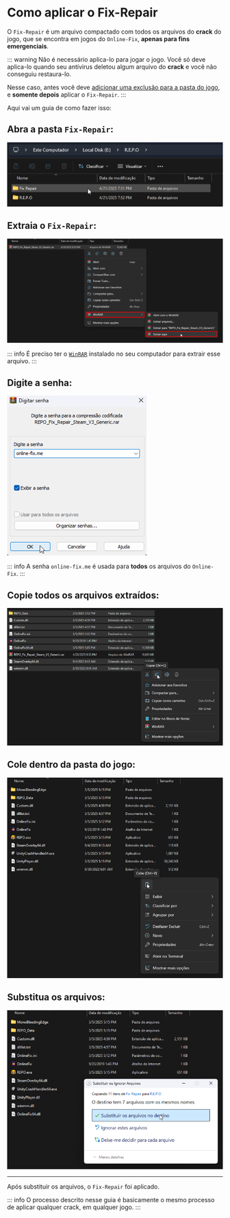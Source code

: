 # Como aplicar o Fix-Repair

O `Fix-Repair` é um arquivo compactado com todos os arquivos do **crack** do jogo, que se encontra em jogos do `Online-Fix`, **apenas para fins emergenciais**.

::: warning Não é necessário aplica-lo para jogar o jogo. Você só deve aplica-lo quando seu antívirus deletou algum arquivo do **crack** e você não conseguiu restaura-lo.

Nesse caso, antes você deve [adicionar uma exclusão para a pasta do jogo](/add-exclusion.md), e **somente depois** aplicar o `Fix-Repair`.
:::


Aqui vai um guia de como fazer isso:

## Abra a pasta `Fix-Repair`:

![Pasta Fix-Repair](/assets/guias/navegar-fix-repair.png)

## Extraia o `Fix-Repair`:

![Extrair Fix-Repair](/assets/guias/extrair-fix-repair.png)

::: info É preciso ter o [`WinRAR`](https://www.win-rar.com/fileadmin/winrar-versions/winrar/winrar-x64-711br.exe) instalado no seu computador para extrair esse arquivo.
:::

## Digite a senha:

![Senha Fix-Repair](/assets/guias/senha-fix-repair.png)

::: info A senha `online-fix.me` é usada para **todos** os arquivos do `Online-Fix`.
:::

## Copie todos os arquivos extraídos:

![Copiar arquivos Fix-Repair](/assets/guias/copiar-arquivos-fix-repair.png)

## Cole dentro da pasta do jogo:

![Colar arquivos Fix-Repair](/assets/guias/colar-arquivos-fix-repair.png)

## Substitua os arquivos:

![Substituir arquivos Fix-Repair](/assets/guias/substituir-arquivos-fix-repair.png)

___

Após substituir os arquivos, o `Fix-Repair` foi aplicado.

::: info O processo descrito nesse guia é basicamente o mesmo processo de aplicar qualquer crack, em qualquer jogo.
:::